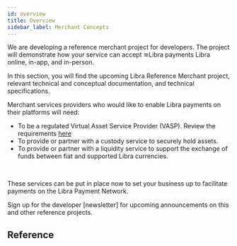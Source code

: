 ```yaml
---
id: overview
title: Overview
sidebar_label: Merchant Concepts
---
```


We are developing a reference merchant project for developers. The project will demonstrate how your service can accept ≋Libra payments Libra online, in-app, and in-person.

In this section, you will find the upcoming Libra Reference Merchant project, relevant technical and conceptual documentation, and technical specifications.

Merchant services providers who would like to enable Libra payments on their platforms will need:
  * To be a regulated Virtual Asset Service Provider (VASP). Review the requirements [here](https://libra.org/white-paper/#compliance-and-the-prevention-of-illicit-activity)
  * To provide or partner with a custody service to securely hold assets.
  * To provide or partner  with a liquidity service to support the exchange of funds between fiat and supported Libra currencies.
<br />

<p className="margin-top--none">These services can be put in place now to set your business up to facilitate payments on the Libra Payment Network.</p>

Sign up for the developer [newsletter] for upcoming announcements on this and other reference projects.

## Reference

<CardsWrapper>
  <CoreReference />
  <WalletReference />
  <MoveReference />
  <NodeReference />
</CardsWrapper>
